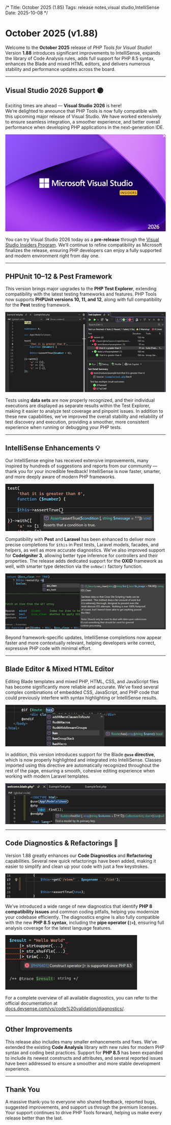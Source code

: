 /*
Title: October 2025 (1.85)
Tags: release notes,visual studio,IntelliSense
Date: 2025-10-08
*/

# October 2025 (v1.88)

Welcome to the **October 2025** release of _PHP Tools for Visual Studio_!  
Version **1.88** introduces significant improvements to IntelliSense, expands the library of Code Analysis rules, adds full support for PHP 8.5 syntax, enhances the Blade and mixed HTML editors, and delivers numerous stability and performance updates across the board.

---

## Visual Studio 2026 Support 🟣

Exciting times are ahead — **Visual Studio 2026** is here!  
We’re delighted to announce that PHP Tools is now fully compatible with this upcoming major release of Visual Studio. We have worked extensively to ensure seamless integration, a smoother experience, and better overall performance when developing PHP applications in the next-generation IDE.

![vs2026 splash](imgs/vs2026-splash.png)

You can try Visual Studio 2026 today as a **pre-release** through the [Visual Studio Insiders Program](https://visualstudio.microsoft.com/insiders/). We’ll continue to refine compatibility as Microsoft finalizes the release, ensuring PHP developers can enjoy a fully supported and modern environment right from day one.

---

## PHPUnit 10–12 & Pest Framework

This version brings major upgrades to the **PHP Test Explorer**, extending compatibility with the latest testing frameworks and features. PHP Tools now supports **PHPUnit versions 10, 11, and 12**, along with full compatibility for the **Pest** testing framework.

![pest tests in VS](imgs/vs2026-test-explorer.png)

Tests using **data sets** are now properly recognized, and their individual executions are displayed as separate results within the Test Explorer, making it easier to analyze test coverage and pinpoint issues. In addition to these new capabilities, we’ve improved the overall stability and reliability of test discovery and execution, providing a smoother, more consistent experience when running or debugging your PHP tests.

---

## IntelliSense Enhancements 💡

Our IntelliSense engine has received extensive improvements, many inspired by hundreds of suggestions and reports from our community — thank you for your incredible feedback! IntelliSense is now faster, smarter, and more deeply aware of modern PHP frameworks.

![Pest Test Code Completion](imgs/pest-test-completion.png)

Compatibility with **Pest** and **Laravel** has been enhanced to deliver more precise completions for `$this` in Pest tests, Laravel models, facades, and helpers, as well as more accurate diagnostics. We’ve also improved support for **CodeIgniter 3**, allowing better type inference for controllers and their properties. The release adds dedicated support for the **OXID** framework as well, with smarter type detection via the `oxNew()` factory function.

![CI3 completion](imgs/codeigniter3-completions.png)

Beyond framework-specific updates, IntelliSense completions now appear faster and more contextually relevant, helping developers write correct, expressive PHP code with minimal effort.

---

## Blade Editor & Mixed HTML Editor

Editing Blade templates and mixed PHP, HTML, CSS, and JavaScript files has become significantly more reliable and accurate. We’ve fixed several complex combinations of embedded CSS, JavaScript, and PHP code that could previously interfere with syntax highlighting or IntelliSense results.

![blade completion](imgs/blade-php-completions.png)

In addition, this version introduces support for the Blade **`@use` directive**, which is now properly highlighted and integrated into IntelliSense. Classes imported using this directive are automatically recognized throughout the rest of the page, ensuring a smooth, cohesive editing experience when working with modern Laravel templates.

![Blade @use dirctive](imgs/blade-use-support.png)

---

## Code Diagnostics & Refactorings 🧠

Version 1.88 greatly enhances our **Code Diagnostics** and **Refactoring** capabilities. Several new quick refactorings have been added, making it easier to simplify and clean up your code with just a few keystrokes.

![interpolated string refactoring](imgs/codeaction-interpolated-string.gif)

We’ve introduced a wide range of new diagnostics that identify **PHP 8 compatibility issues** and common coding pitfalls, helping you modernize your codebase efficiently. The diagnostics engine is also fully compatible with the new **PHP 8.5 syntax**, including the **pipe operator (`|>`)**, ensuring full analysis coverage for the latest language features.

![pipe operator](imgs/pipe-operator-error.png)

For a complete overview of all available diagnostics, you can refer to the official documentation at [docs.devsense.com/vs/code%20validation/diagnostics/](https://docs.devsense.com/vs/code%20validation/diagnostics/).

---

## Other Improvements

This release also includes many smaller enhancements and fixes. We’ve extended the existing **Code Analysis** library with new rules for modern PHP syntax and coding best practices. Support for **PHP 8.5** has been expanded to include its newest constructs and attributes, and several reported issues have been addressed to ensure a smoother and more stable development experience.

---

## Thank You

A massive thank-you to everyone who shared feedback, reported bugs, suggested improvements, and support us through the premium licenses.
Your support continues to drive PHP Tools forward, helping us make every release better than the last.  
